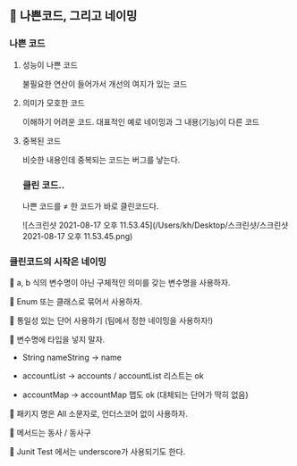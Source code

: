 ## 🐝 나쁜코드, 그리고 네이밍

### 나쁜 코드

1. 성능이 나쁜 코드

   불필요한 연산이 들어가서 개선의 여지가 있는 코드

2. 의미가 모호한 코드

   이해하기 어려운 코드. 대표적인 예로 네이밍과 그 내용(기능)이 다른 코드

3. 중복된 코드

   비슷한 내용인데 중복되는 코드는 버그를 낳는다.

   ### 클린 코드..

   나쁜 코드를 ≠ 한 코드가 바로 클린코드다.

   ![스크린샷 2021-08-17 오후 11.53.45](/Users/kh/Desktop/스크린샷/스크린샷 2021-08-17 오후 11.53.45.png)

### 클린코드의 시작은 네이밍

🧚 a, b 식의 변수명이 아닌 구체적인 의미를 갖는 변수명을 사용하자.

🧚 Enum 또는 클래스로 묶어서 사용하자.

🧚 통일성 있는 단어 사용하기 (팀에서 정한 네이밍을 사용하자!)

🧚 변수명에 타입을 넣지 말자.

- String nameString → name

- accountList → accounts / accountList   리스트는 ok
- accountMap → accountMap 맵도 ok (대체되는 단어가 딱히 없음)

🧚  패키지 명은 All 소문자로, 언더스코어 없이 사용하자.

🧚  메서드는 동사 / 동사구

🧚  Junit Test 에서는 underscore가 사용되기도 한다.